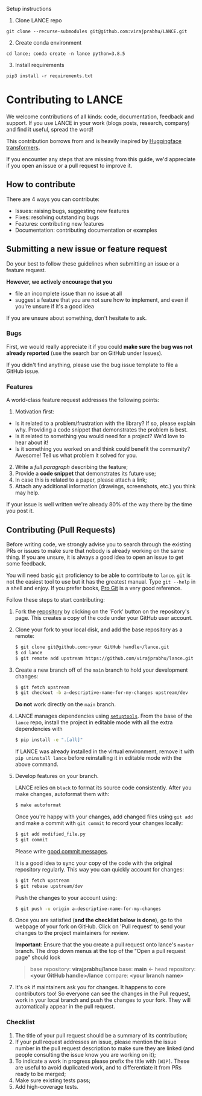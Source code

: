 
Setup instructions

1. Clone LANCE repo
```
git clone --recurse-submodules git@github.com:virajprabhu/LANCE.git
```
2. Create conda environment
```
cd lance; conda create -n lance python=3.8.5
```
3. Install requirements
```
pip3 install -r requirements.txt
```

# Contributing to LANCE

We welcome contributions of all kinds: code, documentation, feedback and support. If
 you use LANCE in your work (blogs posts, research, company) and find it
  useful, spread the word!  
  
This contribution borrows from and is heavily inspired by [Huggingface transformers](https://github.com/huggingface/transformers). 

If you encounter any steps that are missing from this guide, we'd appreciate if you open an issue or a pull request to improve it.

## How to contribute

There are 4 ways you can contribute:
* Issues: raising bugs, suggesting new features
* Fixes: resolving outstanding bugs
* Features: contributing new features
* Documentation: contributing documentation or examples

## Submitting a new issue or feature request

Do your best to follow these guidelines when submitting an issue or a feature
request. 

**However, we actively encourage that you** 
* file an incomplete issue than no issue at all
* suggest a feature that you are not sure how to implement, and even if you're unsure if it's a good idea

If you are unsure about something, don't hesitate to ask.

### Bugs

First, we would really appreciate it if you could **make sure the bug was not
already reported** (use the search bar on GitHub under Issues).

If you didn't find anything, please use the bug issue template to file a GitHub issue.  


### Features

A world-class feature request addresses the following points:

1. Motivation first:
  * Is it related to a problem/frustration with the library? If so, please explain
    why. Providing a code snippet that demonstrates the problem is best.
  * Is it related to something you would need for a project? We'd love to hear
    about it!
  * Is it something you worked on and think could benefit the community?
    Awesome! Tell us what problem it solved for you.
2. Write a *full paragraph* describing the feature;
3. Provide a **code snippet** that demonstrates its future use;
4. In case this is related to a paper, please attach a link;
5. Attach any additional information (drawings, screenshots, etc.) you think may help.

If your issue is well written we're already 80% of the way there by the time you
post it.

## Contributing (Pull Requests)

Before writing code, we strongly advise you to search through the existing PRs or
issues to make sure that nobody is already working on the same thing. If you are
unsure, it is always a good idea to open an issue to get some feedback.

You will need basic `git` proficiency to be able to contribute to
`lance`. `git` is not the easiest tool to use but it has the greatest
manual. Type `git --help` in a shell and enjoy. If you prefer books, [Pro
Git](https://git-scm.com/book/en/v2) is a very good reference.

Follow these steps to start contributing:

1. Fork the [repository](https://github.com/virajprabhu/lance) by
   clicking on the 'Fork' button on the repository's page. 
   This creates a copy of the code under your GitHub user account.

2. Clone your fork to your local disk, and add the base repository as a remote:

   ```bash
   $ git clone git@github.com:<your GitHub handle>/lance.git
   $ cd lance
   $ git remote add upstream https://github.com/virajprabhu/lance.git
   ```

3. Create a new branch off of the `main` branch to hold your development changes:

   ```bash
   $ git fetch upstream
   $ git checkout -b a-descriptive-name-for-my-changes upstream/dev
   ```
   **Do not** work directly on the `main` branch.

4. LANCE manages dependencies using [`setuptools`](https://packaging.python.org/guides/distributing-packages-using-setuptools/). From the base of the `lance` repo, install the project in editable mode with all the extra dependencies with 

   ```bash
   $ pip install -e ".[all]"
   ```
   If LANCE was already installed in the virtual environment, remove it with `pip uninstall lance` before reinstalling it in editable mode with the above command.


5. Develop features on your branch.

   LANCE relies on `black` to format its source code
   consistently. After you make changes, autoformat them with:

   ```bash
   $ make autoformat
   ```

   Once you're happy with your changes, add changed files using `git add` and
   make a commit with `git commit` to record your changes locally:

   ```bash
   $ git add modified_file.py
   $ git commit
   ```

   Please write [good commit messages](https://chris.beams.io/posts/git-commit/).

   It is a good idea to sync your copy of the code with the original
   repository regularly. This way you can quickly account for changes:

   ```bash
   $ git fetch upstream
   $ git rebase upstream/dev
   ```

   Push the changes to your account using:

   ```bash
   $ git push -u origin a-descriptive-name-for-my-changes
   ```

6. Once you are satisfied (**and the checklist below is done**), go to the
   webpage of your fork on GitHub. Click on 'Pull request' to send your changes
   to the project maintainers for review. 

   **Important**:  Ensure that the you create a pull request onto lance's `master` branch. The drop down menus at the top of the "Open a pull request page" should look
   >base repository: **virajprabhu/lance**  base: **main** <- head repository: **\<your GitHub handle\>/lance**  compare: **\<your branch name\>** 
   

7. It's ok if maintainers ask you for changes. It happens to core contributors
   too! So everyone can see the changes in the Pull request, work in your local
   branch and push the changes to your fork. They will automatically appear in
   the pull request.

### Checklist

1. The title of your pull request should be a summary of its contribution;
2. If your pull request addresses an issue, please mention the issue number in
   the pull request description to make sure they are linked (and people
   consulting the issue know you are working on it);
3. To indicate a work in progress please prefix the title with `[WIP]`. These
   are useful to avoid duplicated work, and to differentiate it from PRs ready
   to be merged;
4. Make sure existing tests pass;
5. Add high-coverage tests.